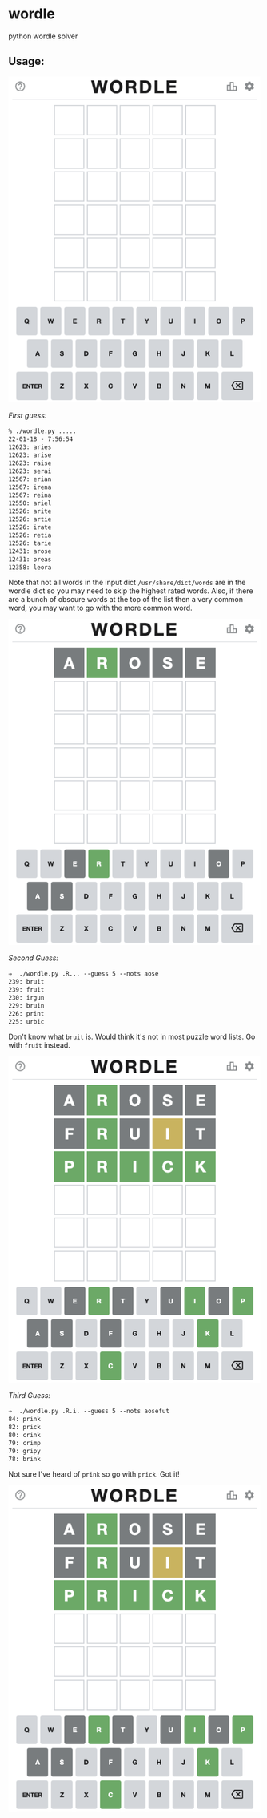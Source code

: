 # wordle
python wordle solver


## Usage:

![starting wordle grid](images/wordle1.jpg "Starting Wordle Grid")

*First guess:*

```
% ./wordle.py .....                                                                                          22-01-18 - 7:56:54
12623: aries
12623: arise
12623: raise
12623: serai
12567: erian
12567: irena
12567: reina
12550: ariel
12526: arite
12526: artie
12526: irate
12526: retia
12526: tarie
12431: arose
12431: oreas
12358: leora
```

Note that not all words in the input dict `/usr/share/dict/words` are in the wordle dict so you may
need to skip the highest rated words. Also, if there are a bunch of obscure words at the top of the
list then a very common word, you may want to go with the more common word.


![First guess wordle grid](images/wordle2.jpg "First guess Wordle Grid")

*Second Guess:*

```
⇒  ./wordle.py .R... --guess 5 --nots aose
239: bruit
239: fruit
230: irgun
229: bruin
226: print
225: urbic

```

Don't know what `bruit` is. Would think it's not in most puzzle word lists.
Go with `fruit` instead.

![Second guess wordle grid](images/wordle3.jpg "Second guess Wordle Grid")

*Third Guess:*

```
⇒  ./wordle.py .R.i. --guess 5 --nots aosefut
84: prink
82: prick
80: crink
79: crimp
79: gripy
78: brink
```

Not sure I've heard of `prink` so go with `prick`.
Got it!

![Solved wordle grid](images/wordle4.jpg "Solved Wordle Grid")
